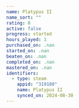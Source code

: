 ```yaml
---
name: Platypus II
name_sort: ""
rating: 0
active: false
progress: started
hours_played: 1
purchased_on: .nan
started_on: .nan
beaten_on: .nan
completed_on: .nan
mastered_on: .nan
identifiers:
  - type: steam
    appid: "319180"
    name: Platypus II
    synced_on: 2024-08-30
---
```


